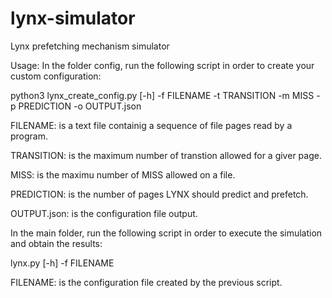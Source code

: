 # lynx-simulator
Lynx prefetching mechanism simulator

Usage:
In the folder config, run the following script in order to create your custom configuration:


python3 lynx_create_config.py [-h] -f FILENAME -t TRANSITION -m MISS -p PREDICTION -o OUTPUT.json

FILENAME: is a text file containig a sequence of file pages read by a program. 

TRANSITION: is the maximum number of transtion allowed for a giver page. 

MISS: is the maximu number of MISS allowed on a file. 

PREDICTION: is the number of pages LYNX should predict and prefetch. 

OUTPUT.json: is the configuration file output.

In the main folder, run the following script in order to execute the simulation and obtain the results: 

lynx.py [-h] -f FILENAME

FILENAME: is the configuration file created by the previous script.
